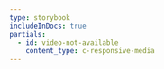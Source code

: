 ```yaml
---
type: storybook
includeInDocs: true
partials:
  - id: video-not-available
    content_type: c-responsive-media
---
```

